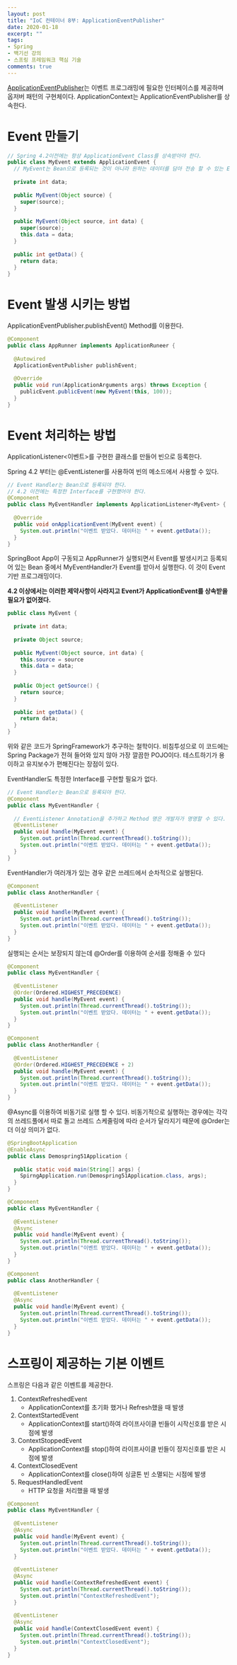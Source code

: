 ```yaml
---
layout: post 
title: "IoC 컨테이너 8부: ApplicationEventPublisher"
date: 2020-01-18
excerpt: ""
tags: 
- Spring
- 백기선 강의
- 스프링 프레임워크 핵심 기술
comments: true
---
```


[ApplicationEventPublisher](https://docs.spring.io/spring-framework/docs/current/javadoc-api/org/springframework/context/ApplicationEventPublisher.html)는 이벤트 프로그래밍에 필요한 인터페이스를 제공하며 옵저버 패턴의 구현체이다. ApplicationContext는 ApplicationEventPublisher를 상속한다.


# Event 만들기

```java
// Spring 4.2이전에는 항상 ApplicationEvent Class를 상속받아야 한다.
public class MyEvent extends ApplicationEvent {
  // MyEvent는 Bean으로 등록되는 것이 아니라 원하는 데이터를 담아 전송 할 수 있는 Event가 될 수 있다.
  
  private int data;
  
  public MyEvent(Object source) {
    super(source);
  }
  
  public MyEvent(Object source, int data) {
    super(source);
    this.data = data;
  }
  
  public int getData() {
    return data;
  }
}
```



# Event 발생 시키는 방법

ApplicationEventPublisher.publishEvent() Method를 이용한다.

```java
@Component
public class AppRunner implements ApplicationRuneer {
  
  @Autowired
  ApplicationEventPublisher publishEvent;
  
  @Override
  public void run(ApplicationArguments args) throws Exception {
    publicEvent.publicEvent(new MyEvent(this, 100));
  }
}
```



# Event 처리하는 방법

ApplicationListener<이벤트>를 구현한 클래스를 만들어 빈으로 등록한다. 

Spring 4.2 부터는 @EventListener를 사용하여 빈의 메소드에서 사용할 수 있다.

```java
// Event Handler는 Bean으로 등록되야 한다.
// 4.2 이전에는 특정한 Interface를 구현했어야 한다.
@Component
public class MyEventHandler implements ApplicationListener<MyEvent> {
  
  @Override
  public void onApplicationEvent(MyEvent event) {
    System.out.println("이벤트 받았다. 데이터는 " + event.getData());
  }
}
```

SpringBoot App이 구동되고 AppRunner가 실행되면서 Event를 발생시키고 등록되어 있는 Bean 중에서 MyEventHandler가 Event를 받아서 실행한다. 이 것이 Event 기반 프로그래밍이다. 



**4.2 이상에서는 이러한 제약사항이 사라지고 Event가 ApplicationEvent를 상속받을 필요가 없어졌다.**

```java
public class MyEvent {
  
  private int data;
  
  private Object source;
  
  public MyEvent(Object source, int data) {
    this.source = source
    this.data = data;
  }
  
  public Object getSource() {
    return source;
  }
  
  public int getData() {
    return data;
  }
}
```

위와 같은 코드가 SpringFramework가 추구하는 철학이다. 비침투성으로 이 코드에는 Spring Package가 전혀 들어와 있지 않아 가장 깔끔한 POJO이다. 테스트하기가 용이하고 유지보수가 편해진다는 장점이 있다.



EventHandler도 특정한 Interface를 구현할 필요가 없다.

```java
// Event Handler는 Bean으로 등록되야 한다.
@Component
public class MyEventHandler {
  
  // EventListener Annotation을 추가하고 Method 명은 개발자가 명명할 수 있다.
  @EventListener
  public void handle(MyEvent event) {
    System.out.println(Thread.currentThread().toString());
    System.out.println("이벤트 받았다. 데이터는 " + event.getData());
  }
}
```



EventHandler가 여러개가 있는 경우 같은 쓰레드에서 순차적으로 실행된다.

```java
@Component
public class AnotherHandler {
  
  @EventListener
  public void handle(MyEvent event) {
    System.out.println(Thread.currentThread().toString());
    System.out.println("이벤트 받았다. 데이터는 " + event.getData());
  }
}
```



실행되는 순서는 보장되지 않는데 @Order를 이용하여 순서를 정해줄 수 있다

```java
@Component
public class MyEventHandler {
  
  @EventListener
  @Order(Ordered.HIGHEST_PRECEDENCE)
  public void handle(MyEvent event) {
    System.out.println(Thread.currentThread().toString());
    System.out.println("이벤트 받았다. 데이터는 " + event.getData());
  }
}
```

```java
@Component
public class AnotherHandler {
  
  @EventListener
  @Order(Ordered.HIGHEST_PRECEDENCE + 2)
  public void handle(MyEvent event) {
    System.out.println(Thread.currentThread().toString());
    System.out.println("이벤트 받았다. 데이터는 " + event.getData());
  }
}
```



@Async를 이용하여 비동기로 실행 할 수 있다. 비동기적으로 실행하는 경우에는 각각의 쓰레드풀에서 따로 돌고 쓰레드 스케줄링에 따라 순서가 달라지기 때문에 @Order는 더 이상 의미가 없다.

```java
@SpringBootApplication
@EnableAsync
public class Demospring51Application {
  
  public static void main(String[] args) {
    SpirngApplication.run(Demospring51Application.class, args);
  }
}
```

```java
@Component
public class MyEventHandler {
  
  @EventListener
  @Async
  public void handle(MyEvent event) {
    System.out.println(Thread.currentThread().toString());
    System.out.println("이벤트 받았다. 데이터는 " + event.getData());
  }
}
```

```java
@Component
public class AnotherHandler {
  
  @EventListener
  @Async
  public void handle(MyEvent event) {
    System.out.println(Thread.currentThread().toString());
    System.out.println("이벤트 받았다. 데이터는 " + event.getData());
  }
}
```



# 스프링이 제공하는 기본 이벤트

스프링은 다음과 같은 이벤트를 제공한다.

1. ContextRefreshedEvent
   * ApplicationContext를 초기화 했거나 Refresh했을 때 발생
2. ContextStartedEvent
   * ApplicationContext를 start()하여 라이프사이클 빈들이 시작신호를 받은 시점에 발생
3. ContextStoppedEvent
   * ApplicationContext를 stop()하여 라이프사이클 빈들이 정지신호를 받은 시점에 발생
4. ContextClosedEvent
   * ApplicationContext를 close()하여 싱글톤 빈 소멸되는 시점에 발생
5. RequestHandledEvent
   * HTTP 요청을 처리했을 때 발생

```java
@Component
public class MyEventHandler {
  
  @EventListener
  @Async
  public void handle(MyEvent event) {
    System.out.println(Thread.currentThread().toString());
    System.out.println("이벤트 받았다. 데이터는 " + event.getData());
  }
  
  @EventListener
  @Async
  public void handle(ContextRefreshedEvent event) {
    System.out.println(Thread.currentThread().toString());
    System.out.println("ContextRefreshedEvent");
  }
  
  @EventListener
  @Async
  public void handle(ContextClosedEvent event) {
    System.out.println(Thread.currentThread().toString());
    System.out.println("ContextClosedEvent");
  }
}
```

